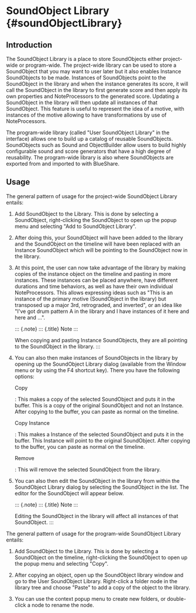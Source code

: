 SoundObject Library {#soundObjectLibrary}
===================

Introduction
------------

The SoundObject Library is a place to store SoundObjects either
project-wide or program-wide. The project-wide library can be used to
store a SoundObject that you may want to user later but it also enables
Instance SoundObjects to be made. Instances of SoundObjects point to the
SoundObject in the library and when the instance generates its score, it
will call the SoundObject in the library to first generate score and
then apply its own properties and NoteProcessors to the generated score.
Updating a SoundObject in the library will then update all instances of
that SoundObject. This feature is useful to represent the idea of a
motive, with instances of the motive allowing to have transformations by
use of NoteProcessors.

The program-wide library (called "User SoundObject Library" in the
interface) allows one to build up a catalog of reusable SoundObjects.
SoundObjects such as Sound and ObjectBuilder allow users to build highly
configurable sound and score generators that have a high degree of
reusability. The program-wide library is also where SoundObjects are
exported from and imported to with BlueShare.

Usage
-----

The general pattern of usage for the project-wide SoundObject Library
entails:

1.  Add SoundObject to the Library. This is done by selecting a
    SoundObject, right-clicking the SoundObject to open up the popup
    menu and selecting "Add to SoundObject Library".

2.  After doing this, your SoundObject will have been added to the
    library and the SoundObject on the timeline will have been replaced
    with an Instance SoundObject which will be pointing to the
    SoundObject now in the library.

3.  At this point, the user can now take advantage of the library by
    making copies of the instance object on the timeline and pasting in
    more instances. These instances can be placed anywhere, have
    different durations and time behaviors, as well as have their own
    individual NoteProcessors. This allows expressing ideas such as
    "This is an instance of the primary motive (SoundObject in the
    library) but transposed up a major 3rd, retrograded, and inverted",
    or an idea like "I've got drum pattern A in the library and I have
    instances of it here and here and \...".

    ::: {.note}
    ::: {.title}
    Note
    :::

    When copying and pasting Instance SoundObjects, they are all
    pointing to the SoundObject in the library.
    :::

4.  You can also then make instances of SoundObjects in the library by
    opening up the SoundObject Library dialog (available from the Window
    menu or by using the F4 shortcut key). There you have the following
    options:

    Copy

    :   This makes a copy of the selected SoundObject and puts it in the
        buffer. This is a copy of the original SoundObject and not an
        Instance. After copying to the buffer, you can paste as normal
        on the timeline.

    Copy Instance

    :   This makes a Instance of the selected SoundObject and puts it in
        the buffer. This Instance will point to the original
        SoundObject. After copying to the buffer, you can paste as
        normal on the timeline.

    Remove

    :   This will remove the selected SoundObject from the library.

5.  You can also then edit the SoundObject in the library from within
    the SoundObject Library dialog by selecting the SoundObject in the
    list. The editor for the SoundObject will appear below.

    ::: {.note}
    ::: {.title}
    Note
    :::

    Editing the SoundObject in the library will affect all instances of
    that SoundObject.
    :::

The general pattern of usage for the program-wide SoundObject Library
entails:

1.  Add SoundObject to the Library. This is done by selecting a
    SoundObject on the timeline, right-clicking the SoundObject to open
    up the popup menu and selecting "Copy".

2.  After copying an object, open up the SoundObject library window and
    go to the User SoundObject Library. Right-click a folder node in the
    library tree and choose "Paste" to add a copy of the object to the
    library.

3.  You can use the context popup menu to create new folders, or
    double-click a node to rename the node.

